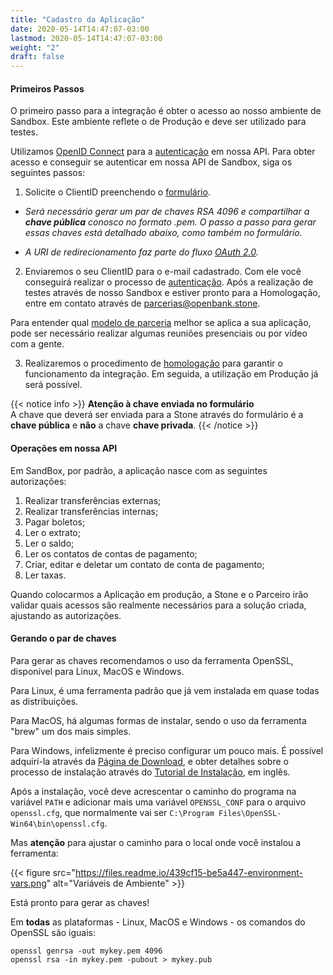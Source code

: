 ```yaml
---
title: "Cadastro da Aplicação"
date: 2020-05-14T14:47:07-03:00
lastmod: 2020-05-14T14:47:07-03:00
weight: "2"
draft: false
---
```


#### Primeiros Passos

O primeiro passo para a integração é obter o acesso ao nosso ambiente de Sandbox. Este ambiente reflete o de Produção e deve ser utilizado para testes.

Utilizamos [OpenID Connect](https://openid.net/connect/) para a [autenticação](https://docs.openbank.stone.com.br/docs/referencia-da-api/autenticacao-guides) em nossa API. Para obter acesso e conseguir se autenticar em nossa API de Sandbox, siga os seguintes passos:

1. Solicite o ClientID preenchendo o [formulário](https://docs.google.com/forms/d/e/1FAIpQLSf_qlDh41jfthVn80v4S-HT40_Fr2wbkkGb-KuDrioEqepnXw/viewform).

  * _Será necessário gerar um par de chaves RSA 4096 e compartilhar a **chave pública** conosco no formato .pem. O passo a passo para gerar essas chaves está detalhado abaixo, como também no formulário._

  *  _A URI de redirecionamento faz parte do fluxo [OAuth 2.0](https://oauth.net/2/)._

2. Enviaremos o seu ClientID para o e-mail cadastrado. Com ele você conseguirá realizar o processo de [autenticação](https://docs.openbank.stone.com.br/docs/referencia-da-api/autenticacao-guides). Após a realização de testes através de nosso Sandbox e estiver pronto para a Homologação, entre em contato através de parcerias@openbank.stone.

Para entender qual [modelo de parceria](https://docs.openbank.stone.com.br/docs/padroes-e-definicoes-guides#section-modelos-de-parcerias) melhor se aplica a sua aplicação, pode ser necessário realizar algumas reuniões presenciais ou por vídeo com a gente.

3. Realizaremos o procedimento de [homologação](https://docs.openbank.stone.com.br/docs/testando-a-api-guides#section-homologando-sua-integra%C3%A7%C3%A3o) para garantir o funcionamento da integração. Em seguida, a utilização em Produção já será possível.

{{< notice info >}}
**Atenção à chave enviada no formulário**
<br>A chave que deverá ser enviada para a Stone através do formulário é a **chave pública** e **não** a chave **chave privada**.
{{< /notice >}}

#### Operações em nossa API

Em SandBox, por padrão, a aplicação nasce com as seguintes autorizações:
1. Realizar transferências externas;
2. Realizar transferências internas;
3. Pagar boletos;
4. Ler o extrato;
5. Ler o saldo;
6. Ler os contatos de contas de pagamento;
7. Criar, editar e deletar um contato de conta de pagamento;
8. Ler taxas.

Quando colocarmos a Aplicação em produção, a Stone e o Parceiro irão validar quais acessos são realmente necessários para a solução criada, ajustando as autorizações.

#### Gerando o par de chaves

Para gerar as chaves recomendamos o uso da ferramenta OpenSSL, disponível para Linux, MacOS e Windows.

Para Linux, é uma ferramenta padrão que já vem instalada em quase todas as distribuições.

Para MacOS, há algumas formas de instalar, sendo o uso da ferramenta "brew" um dos mais simples.

Para Windows, infelizmente é preciso configurar um pouco mais. É possível adquirí-la através da [Página de Download](https://slproweb.com/products/Win32OpenSSL.html), e obter detalhes sobre o processo de instalação através do [Tutorial de Instalação](https://tecadmin.net/install-openssl-on-windows/), em inglês.

Após a instalação, você deve acrescentar o caminho do programa na variável `PATH` e adicionar mais uma variável `OPENSSL_CONF` para o arquivo `openssl.cfg`, que normalmente vai ser `C:\Program Files\OpenSSL-Win64\bin\openssl.cfg`.

Mas **atenção** para ajustar o caminho para o local onde você instalou a ferramenta:

{{< figure src="https://files.readme.io/439cf15-be5a447-environment-vars.png" alt="Variáveis de Ambiente" >}}

Está pronto para gerar as chaves!

Em **todas** as plataformas - Linux, MacOS e Windows - os comandos do OpenSSL são iguais:

```json5
openssl genrsa -out mykey.pem 4096
openssl rsa -in mykey.pem -pubout > mykey.pub
```
